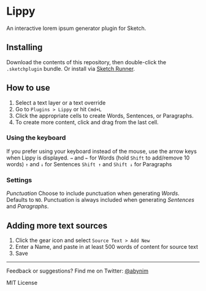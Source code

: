 # Lippy
An interactive lorem ipsum generator plugin for Sketch.

## Installing
Download the contents of this repository, then double-click the `.sketchplugin` bundle. 
Or install via [Sketch Runner](https://sketchrunner.com/).

## How to use
1. Select a text layer or a text override
2. Go to `Plugins > Lippy` or hit `Cmd+L`
3. Click the appropriate cells to create Words, Sentences, or Paragraphs.
4. To create more content, click and drag from the last cell.

### Using the keyboard
If you prefer using your keyboard instead of the mouse, use the arrow keys when Lippy is displayed.
`→` and `←` for Words (hold `Shift` to add/remove 10 words)
`↑` and `↓` for Sentences
`Shift ↑` and `Shift ↓` for Paragraphs

### Settings
*Punctuation* 
Choose to include punctuation when generating _Words_. Defaults to `NO`. Punctuation is always included when generating _Sentences_ and _Paragraphs_.

## Adding more text sources
1. Click the gear icon and select `Source Text > Add New`
2. Enter a Name, and paste in at least 500 words of content for source text
3. Save

---

Feedback or suggestions? Find me on Twitter: [@abynim](http://twitter.com/abynim)

MIT License